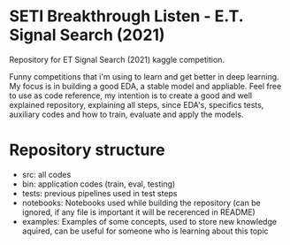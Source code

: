 # SETI Breakthrough Listen - E.T. Signal Search (2021)

Repository for ET Signal Search (2021) kaggle competition.

Funny competitions that i'm using to learn and get better in deep learning. My focus is in building a good EDA, a stable model and appliable. Feel free to use as code reference, my intention is to create a good and well explained repository, explaining all steps, since EDA's, specifics tests, auxiliary codes and how to train, evaluate and apply the models.

# Repository structure

- src: all codes
- bin: application codes (train, eval, testing)
- tests: previous pipelines used in test steps
- notebooks: Notebooks used while building the repository (can be ignored, if any file is important it will be recerenced in README)
- examples: Examples of some concepts, used to store new knowledge aquired, can be useful for someone who is learning about this topic